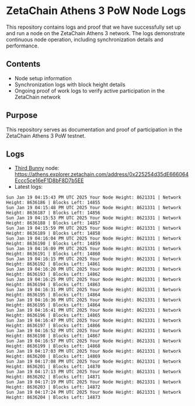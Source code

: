 # ZetaChain Athens 3 PoW Node Logs
This repository contains logs and proof that we have successfully set up and run a node on the ZetaChain Athens 3 network. The logs demonstrate continuous node operation, including synchronization details and performance.

## Contents
- Node setup information
- Synchronization logs with block height details
- Ongoing proof of work logs to verify active participation in the ZetaChain network

## Purpose
This repository serves as documentation and proof of participation in the ZetaChain Athens 3 PoW testnet.

## Logs

- [Third Bunny](https://thirdbunny.xyz/) node: https://athens.explorer.zetachain.com/address/0x225254d35dE666064Eccc5ce16eF1D8bF8D7b5EE
- Latest logs:
```
Sun Jan 19 04:15:43 PM UTC 2025 Your Node Height: 8621331 | Network Height: 8636186 | Blocks Left: 14855
Sun Jan 19 04:15:48 PM UTC 2025 Your Node Height: 8621331 | Network Height: 8636187 | Blocks Left: 14856
Sun Jan 19 04:15:53 PM UTC 2025 Your Node Height: 8621331 | Network Height: 8636188 | Blocks Left: 14857
Sun Jan 19 04:15:59 PM UTC 2025 Your Node Height: 8621331 | Network Height: 8636189 | Blocks Left: 14858
Sun Jan 19 04:16:04 PM UTC 2025 Your Node Height: 8621331 | Network Height: 8636190 | Blocks Left: 14859
Sun Jan 19 04:16:09 PM UTC 2025 Your Node Height: 8621331 | Network Height: 8636191 | Blocks Left: 14860
Sun Jan 19 04:16:15 PM UTC 2025 Your Node Height: 8621331 | Network Height: 8636192 | Blocks Left: 14861
Sun Jan 19 04:16:20 PM UTC 2025 Your Node Height: 8621331 | Network Height: 8636193 | Blocks Left: 14862
Sun Jan 19 04:16:25 PM UTC 2025 Your Node Height: 8621331 | Network Height: 8636194 | Blocks Left: 14863
Sun Jan 19 04:16:31 PM UTC 2025 Your Node Height: 8621331 | Network Height: 8636195 | Blocks Left: 14864
Sun Jan 19 04:16:36 PM UTC 2025 Your Node Height: 8621331 | Network Height: 8636195 | Blocks Left: 14864
Sun Jan 19 04:16:41 PM UTC 2025 Your Node Height: 8621331 | Network Height: 8636196 | Blocks Left: 14865
Sun Jan 19 04:16:47 PM UTC 2025 Your Node Height: 8621331 | Network Height: 8636197 | Blocks Left: 14866
Sun Jan 19 04:16:52 PM UTC 2025 Your Node Height: 8621331 | Network Height: 8636198 | Blocks Left: 14867
Sun Jan 19 04:16:57 PM UTC 2025 Your Node Height: 8621331 | Network Height: 8636199 | Blocks Left: 14868
Sun Jan 19 04:17:03 PM UTC 2025 Your Node Height: 8621331 | Network Height: 8636200 | Blocks Left: 14869
Sun Jan 19 04:17:08 PM UTC 2025 Your Node Height: 8621331 | Network Height: 8636201 | Blocks Left: 14870
Sun Jan 19 04:17:13 PM UTC 2025 Your Node Height: 8621331 | Network Height: 8636202 | Blocks Left: 14871
Sun Jan 19 04:17:19 PM UTC 2025 Your Node Height: 8621331 | Network Height: 8636203 | Blocks Left: 14872
Sun Jan 19 04:17:24 PM UTC 2025 Your Node Height: 8621331 | Network Height: 8636204 | Blocks Left: 14873
```
